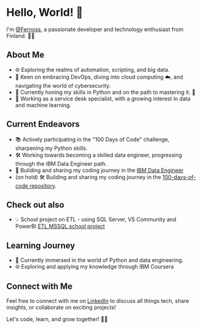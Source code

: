 # Hello, World! 👋

I'm [@Fernoss](https://www.linkedin.com/in/joonas-koskinen-416a50197/), a passionate developer and technology enthusiast from Finland. 👨‍💻

## About Me

- 🌐 Exploring the realms of automation, scripting, and big data.
- 🚀 Keen on embracing DevOps, diving into cloud computing ☁️, and navigating the world of cybersecurity.
- 🌱 Currently honing my skills in Python and on the path to mastering it. 🐍
- 💼 Working as a service desk specialist, with a growing interest in data and machine learning.

## Current Endeavors

- 📚 Actively participating in the "100 Days of Code" challenge, sharpening my Python skills.
- 🛠️ Working towards becoming a skilled data engineer, progressing through the IBM Data Engineer path.
- 🚧 Building and sharing my coding journey in the [IBM Data Engineer](https://github.com/Fernoss/IBM_data_engineering)
- (on hold) 🛠️ Building and sharing my coding journey in the [100-days-of-code repository](https://github.com/Fernoss/python_course).

## Check out also
- 💡 School project on ETL - using SQL Server, VS Community and PowerBI [ETL MSSQL school project](https://github.com/Fernoss/ETL_MSSQL_server_project)

## Learning Journey

- 📖 Currently immersed in the world of Python and data engineering.
- 🌐 Exploring and applying my knowledge through IBM Coursera

## Connect with Me

Feel free to connect with me on [LinkedIn](https://www.linkedin.com/in/joonas-koskinen-416a50197/) to discuss all things tech, share insights, or collaborate on exciting projects!

Let's code, learn, and grow together! 🚀🌟

  

<!---
Fernoss/Fernoss is a ✨ special ✨ repository because its `README.md` (this file) appears on your GitHub profile.
You can click the Preview link to take a look at your changes.
--->

